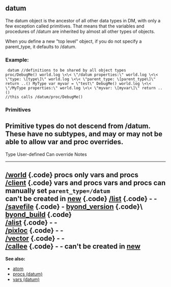 ## datum



The datum object is the ancestor of all other data types in DM,
with only a few exception called primitives. That means that the
variables and procedures of /datum are inherited by almost all other
types of objects. 

When you define a new \"top level\" object,
if you do not specify a parent_type, it defaults to /datum.
### Example:

```
 datum //definitions to be shared by all object types
proc/DebugMe() world.log \<\< \"/datum properties:\" world.log \<\<
\"type: \[type\]\" world.log \<\< \"parent_type: \[parent_type\]\"
return ..() MyType var myvar = \"test\" DebugMe() world.log \<\<
\"/MyType properties:\" world.log \<\< \"myvar: \[myvar\]\" return ..()
//this calls /datum/proc/DebugMe() 
```

### Primitives


Primitive types do not descend from /datum. These have no
subtypes, and may or may not be able to allow var and proc overrides.
  -------------------------------------------------------------------------------------------------------------------------------------
  Type                             User-defined      Can override                                            Notes
  -------------------------------- ----------------- ------------------------------------------------------- --------------------------
  [/world](/ref/world.md) {.code}         procs only        vars and procs                                          
  [/client](/ref/client.md) {.code}       vars and procs    vars and procs                                          can manually set
                                                                                                             `parent_type=/datum`\
                                                                                                             can\'t be created in
                                                                                                             [new](/ref/proc/new.md) {.code}
  [/list](/ref/list.md) {.code}           \-                \-                                                      
  [/savefile](/ref/savefile.md) {.code}   \-                [byond_version](/ref/savefile/var/byond_version.md) {.code}\   
                                                     [byond_build](/ref/savefile/var/byond_build.md) {.code}        
  [/alist](/ref/alist.md) {.code}         \-                \-                                                      
  [/pixloc](/ref/pixloc.md) {.code}       \-                \-                                                      
  [/vector](/ref/vector.md) {.code}       \-                \-                                                      
  [/callee](/ref/pixloc.md) {.code}       \-                \-                                                      can\'t be created in
                                                                                                             [new](/ref/proc/new.md)
  -------------------------------------------------------------------------------------------------------------------------------------

**See also:**
+   [atom](/ref/atom.md) 
+   [procs (datum)](/ref/datum/proc.md) 
+   [vars (datum)](/ref/datum/var.md) 